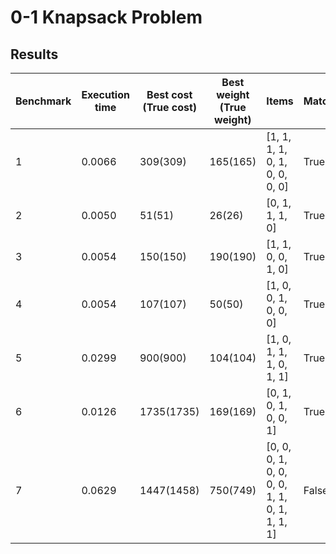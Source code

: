 # 0-1 Knapsack Problem

## Results


|Benchmark        | Execution time | Best cost (True cost) | Best weight (True weight) |Items| Match |
|-----------------|------------|----------|------------|-----|------|
| 1               | 0.0066   | 309(309)      | 165(165)        | [1, 1, 1, 1, 0, 1, 0, 0, 0, 0] | True|
| 2               | 0.0050   | 51(51)      | 26(26)        | [0, 1, 1, 1, 0] | True |
| 3               | 0.0054   | 150(150)      | 190(190)        | [1, 1, 0, 0, 1, 0] | True |
| 4               | 0.0054   | 107(107)      | 50(50)        | [1, 0, 0, 1, 0, 0, 0] | True |
| 5               | 0.0299   | 900(900)      | 104(104)        | [1, 0, 1, 1, 1, 0, 1, 1] | True |
| 6               | 0.0126   | 1735(1735)   | 169(169)        | [0, 1, 0, 1, 0, 0, 1] | True |
| 7               | 0.0629   | 1447(1458)     | 750(749)        | [0, 0, 0, 1, 0, 0, 0, 0, 1, 1, 0, 1, 1, 1, 1] | False |

